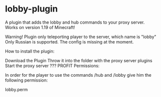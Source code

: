 # lobby-plugin
A plugin that adds the lobby and hub commands to your proxy server. Works on version 1.19 of Minecraft!


Warning! Plugin only teleporting player to the server, which name is "lobby" Only Russian is supported. The config is missing at the moment.

How to install the plugin:

Download the Plugin
Throw it into the folder with the proxy server plugins
Start the proxy server
???
PROFIT
Permissions:

In order for the player to use the commands /hub and /lobby give him the following permission:

lobby.perm
